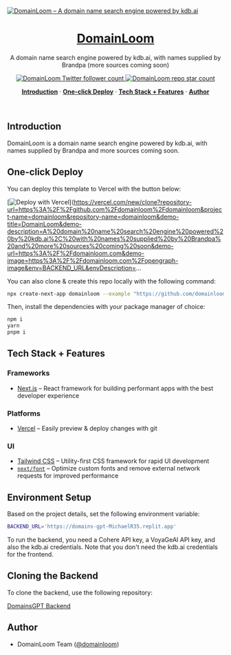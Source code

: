 
<a href="https://domainloom.com">
  <img alt="DomainLoom – A domain name search engine powered by kdb.ai" src="https://domainloom.com/opengraph-image" />
  <h1 align="center">DomainLoom</h1>
</a>

<p align="center">
  A domain name search engine powered by kdb.ai, with names supplied by Brandpa (more sources coming soon)
</p>

<p align="center">
  <a href="https://twitter.com/domainloom">
    <img src="https://img.shields.io/twitter/follow/domainloom?style=flat&label=domainloom&logo=twitter&color=0bf&logoColor=fff" alt="DomainLoom Twitter follower count" />
  </a>
  <a href="https://github.com/domainloom/domainloom">
    <img src="https://img.shields.io/github/stars/domainloom/domainloom?label=domainloom%2Fdomainloom" alt="DomainLoom repo star count" />
  </a>
</p>

<p align="center">
  <a href="#introduction"><strong>Introduction</strong></a> ·
  <a href="#one-click-deploy"><strong>One-click Deploy</strong></a> ·
  <a href="#tech-stack--features"><strong>Tech Stack + Features</strong></a> ·
  <a href="#author"><strong>Author</strong></a>
</p>
<br/>

## Introduction

DomainLoom is a domain name search engine powered by kdb.ai, with names supplied by Brandpa and more sources coming soon.

## One-click Deploy

You can deploy this template to Vercel with the button below:

[![Deploy with Vercel](https://vercel.com/button)](https://vercel.com/new/clone?repository-url=https%3A%2F%2Fgithub.com%2Fdomainloom%2Fdomainloom&project-name=domainloom&repository-name=domainloom&demo-title=DomainLoom&demo-description=A%20domain%20name%20search%20engine%20powered%20by%20kdb.ai%2C%20with%20names%20supplied%20by%20Brandpa%20and%20more%20sources%20coming%20soon&demo-url=https%3A%2F%2Fdomainloom.com&demo-image=https%3A%2F%2Fdomainloom.com%2Fopengraph-image&env=BACKEND_URL&envDescription=...

You can also clone & create this repo locally with the following command:

```bash
npx create-next-app domainloom --example "https://github.com/domainloom/domainloom"
```

Then, install the dependencies with your package manager of choice:

```bash
npm i
yarn
pnpm i
```

## Tech Stack + Features

### Frameworks

- [Next.js](https://nextjs.org/) – React framework for building performant apps with the best developer experience

### Platforms

- [Vercel](https://vercel.com/) – Easily preview & deploy changes with git

### UI

- [Tailwind CSS](https://tailwindcss.com/) – Utility-first CSS framework for rapid UI development
- [`next/font`](https://nextjs.org/docs/basic-features/font-optimization) – Optimize custom fonts and remove external network requests for improved performance

## Environment Setup

Based on the project details, set the following environment variable:

```bash
BACKEND_URL='https://domains-gpt-MichaelR35.replit.app'
```

To run the backend, you need a Cohere API key, a VoyaGeAI API key, and also the kdb.ai credentials. Note that you don't need the kdb.ai credentials for the frontend.

## Cloning the Backend

To clone the backend, use the following repository:

[DomainsGPT Backend](https://replit.com/@mryaboy/DomainsGPT)

## Author

- DomainLoom Team ([@domainloom](https://twitter.com/domainloom))
